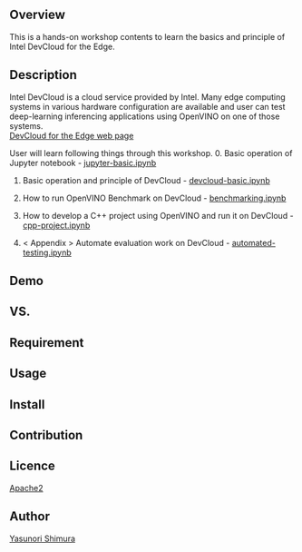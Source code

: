 ## Overview
This is a hands-on workshop contents to learn the basics and principle of Intel DevCloud for the Edge.

## Description
Intel DevCloud is a cloud service provided by Intel. Many edge computing systems in various hardware configuration are available and user can test deep-learning inferencing applications using OpenVINO on one of those systems.    
[DevCloud for the Edge web page](https://devcloud.intel.com/edge/)

User will learn following things through this workshop.
0.  Basic operation of Jupyter notebook - [jupyter-basic.ipynb](./jupyter-basic.ipynb)
1.  Basic operation and principle of DevCloud - [devcloud-basic.ipynb](./devcloud-basic.ipynb)
2.  How to run OpenVINO Benchmark on DevCloud - [benchmarking.ipynb](./benchmarking.ipynb)
3.  How to develop a C++ project using OpenVINO and run it on DevCloud - [cpp-project.ipynb](./cpp-project.ipynb)

4. < Appendix > Automate evaluation work on DevCloud - [automated-testing.ipynb](./automated-testing.ipynb)

## Demo

## VS.

## Requirement

## Usage

## Install

## Contribution

## Licence

[Apache2](http://www.apache.org/licenses/LICENSE-2.0.txt)

## Author

[Yasunori Shimura](https://github.com/yassim-intel)
